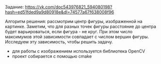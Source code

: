 Задание: https://vk.com/doc543976821_594080198?hash=ed51fded9a9d80918e&dl=74577a67f638008f96

Алгоритм решения: рассмотрим центр фигуры, изображенной на картинке. Заметим, что для разных точек фигуры расстояние до центра будет варьироваться, если фигура - не круг. При этом число максимумов этой зависимости совпадает с числом вершин фигуры. Исследуем эту зависимость, чтобы решить задачу.

- для работы с изображением используется библиотека OpenCV
- проект собирается с помощью cmake

